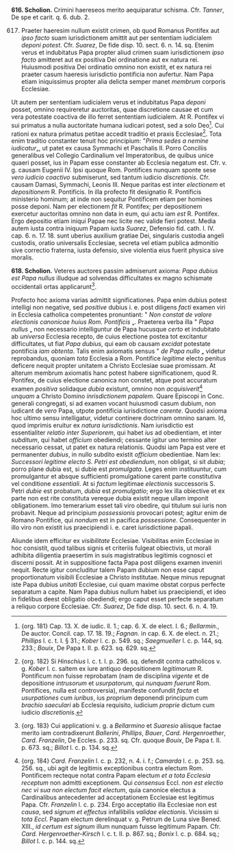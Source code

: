 **616. Scholion.** Crimini haereseos merito aequiparatur schisma. Cfr. *Tanner*, De spe et carit. q. 6. dub. 2.

617. Praeter haeresim nullum existit crimen, ob quod Romanus Pontifex aut *ipso facto* suam iurisdictionem amittit aut per sententiam iudicialem *deponi potest*. Cfr. *Suarez*, De fide disp. 10. sect. 6. n. 14. sq. Etenim verus et indubitatus Papa propter aliud crimen suam iurisdictionem *ipso facto* amitteret aut ex positiva Dei ordinatione aut ex natura rei. Huiusmodi positiva Dei ordinatio omnino non existit, et ex natura rei praeter casum haeresis iurisdictio pontificia non aufertur. Nam Papa etiam iniquissimus propter alia delicta semper manet *membrum* corporis Ecclesiae.

Ut autem per sententiam iudicialem verus et indubitatus Papa *deponi* posset, omnino requireretur auctoritas, quae dis­cretione causae et cum vera potestate coactiva de illo ferret sententiam iudicialem. At R. Pontifex vi sui primatus a nulla auctoritate humana iudicari potest, sed a solo Deo[^1]. Cui rationi ex natura primatus petitae accedit traditio et praxis Ecclesiae[^2]. Tota enim traditio constanter tenuit hoc prin­cipium: "*Prima sedes a nemine iudicatur*„, ut patet ex causa Symmachi et Paschalis II. Porro Conciliis generalibus vel Collegio Cardinalium vel Imperatoribus, de quibus unice quaeri posset, ius in Papam esse constanter ab Ecclesia ne­gatum est. Cfr. v. g. causam Eugenii IV. Ipsi quoque Rom. Pontifices nunquam sponte sese *vero iudicio coactivo* submi­serunt, sed tantum iudicio *discretionis*. Cfr. causam Damasi, Symmachi, Leonis III. Neque paritas est inter *electionem* et *depositionem* R. Pontificis. In illa profecto fit designatio R. Pontificis ministerio hominum; at inde non sequitur Pontificem etiam per homines posse deponi. Nam per ele­ctionem *fit* R. Pontifex; per depositionem exercetur auctoritas omnino non data in eum, qui actu iam *est* R. Pontifex. Ergo depositio etiam iniqui Papae nec licite nec valide fieri po­test. Media autem iusta contra iniquum Papam iuxta *Sua­rez*, Defensio fid. cath. l. IV. cap. 6. n. 17. 18. sunt uberius auxilium gratiae Dei, singularis custodia angeli custodis, ora­tio universalis Ecclesiae, secreta vel etiam publica admonitio sive correctio fraterna, iusta defensio, sive violentia eius fuerit physica sive moralis.

**618. Scholion.** Veteres auctores passim admiserunt axioma: *Papa dubius est Papa nullus* illudque ad solvendas difficul­tates ex magno schismate occidentali ortas applicarunt[^3].

Profecto hoc axioma varias admittit significationes. Papa enim dubius potest intelligi non negative, sed *positive* dubius i. e. post diligens *facti* examen viri in Ecclesia catholica competentes pronuntiant: " *Non constat de valore electionis canonicae huius Rom. Pontificis* „. Praeterea verba illa " *Papa nullus* „ non necessario intelliguntur de Papa hucusque *certo* et indubitato ab *universa* Ecclesia recepto, de cuius electione postea tot excitantur difficultates, ut fiat *Papa dubius*, qui eam ob causam *excidat* potestate pontificia *iam obtenta*. Talis enim axiomatis sensus " *de Papa nullo* „ videtur reprobandus, quoniam *tota* Ecclesia a Rom. Pontifice *legitime* electo penitus deficere nequit propter unitatem a Christo Ecclesiae suae promissam. At alterum membrum axiomatis hanc potest habere significationem, quod R. Pontifex, de cuius electione canonica non constet, atque post accuratum examen *positiva* solidaque *dubia* existunt, omnino non *acquisiverit*[^4] *unquam* a Christo Domino *inrisdictionem papalem*. Quare Episcopi in Conc. generali congregati, si ad examen vocant huiusmodi casum dubium, non iudicant de *vero* Papa, utpote pontificia iurisdictione *carente*. Quodsi axioma hoc ultimo sensu intelligatur, videtur continere doctrinam omnino sanam. Id, quod imprimis eruitur ex *natura iurisdictionis*. Nam iurisdictio est essentialiter *relatio inter Superiorem*, qui habet *ius* ad obedientiam, et inter *subditum*, qui habet *officium* obediendi; cessante igitur uno termino alter necessario cessat, ut patet ex natura relationis. Quodsi iam Papa est vere et permanenter *dubius*, in nullo subdito existit *officium* obedientiae. Nam lex: *Successori legitime electo S. Petri est obediendum*, non obligat, si sit *dubia*; porro plane dubia est, si dubie est *promulgata*. Leges enim instituuntur, cum promulgantur et absque sufficienti promulgatione carent parte constitutiva vel conditione *essentiali*. At si *factum* legitimae *electionis* successoris S. Petri *dubie* est probatum, *dubia* est *promulgatio*; ergo lex illa obiective et ex parte non est rite constituta vereque dubia existit neque ullam imponit obligationem. Imo temerarium esset tali viro obedire, qui titulum sui iuris non probavit. Neque ad principium *possessionis* provocari potest; agitur enim de Romano Pontifice, qui *nondum* est in pacifica *possessione*. Consequenter in illo viro non existit ius praecipiendi i. e. caret iurisdictione papali.

Aliunde idem efficitur ex *visibilitate* Ecclesiae. Visibilitas enim Ecclesiae in hoc consistit, quod talibus signis et criteriis fulgeat obiectivis, ut morali adhibita diligentia praesertim in suis magistratibus legitimis cognosci et discerni possit. At in suppositione facta Papa post diligens examen inveniri nequit. Recte igitur concluditur talem Papam dubium non esse caput proportionatum visibili Ecclesiae a Christo institutae. Neque minus repugnat iste Papa dubius *unitati* Ecclesiae, cui quam maxime obstat corpus perfecte separatum a capite. Nam Papa dubius nullum habet ius praecipiendi, et ideo in fidelibus deest obligatio obediendi; ergo caput esset perfecte separatum a reliquo corpore Ecclesiae. Cfr. *Suarez*, De fide disp. 10. sect. 6. n. 4. 19.

[^1]: {org. 181} Cap. 13. X. de iudic. ll. 1.; cap. 6. X. de elect. I. 6.; *Bellarmin*., De auctor. Concil. cap. 17. 18. 19.; *Fagnan*. in cap. 6. X. de elect. n. 21.; *Phillips* l. c. t. I. § 31.; *Kober* l. c. p. 549. sq.; *Saegmueller* l. c. p. 144, sq. 233.; *Bouix*, De Papa t. II. p. 623. sq. 629. sq.

[^2]: {org. 182} Si *Hinschius* l. c. t. I. p. 296. sq. defendit contra catholicos v. g. *Kober* l. c. saltem ex iure antiquo depositionem *legitimorum* R. Pontificum non fuisse reprobatam (nam de disciplina *vigente* et de depositione *intru­sorum* et *usurpatorum*, qui *nunquam fuerunt* Rom. Pontifices, nulla est controversia), manifeste confundit *facta* et *usurpationes* cum *iuribus*, ius *proprium* deponendi principum cum *brachio saeculari* ab Ecclesia requi­sito, iudicium *proprie* dictum cum iudicio *discretionis*.

[^3]: {org. 183} Cui applicationi v. g. a *Bellarmino* et *Suaresio* aliisque factae merito iam contradixerunt *Ballerini*, *Phillips*, *Bauer*, *Card. Hergenroether*, *Card. Franzelin*, De Eccles. p. 233. sq. Cfr. quoque *Bouix*, De Papa t. II. p. 673. sq.; *Billot* l. c. p. 134. sq.

[^4]: {org. 184} *Card. Franzelin* l. c. p. 232, n. 4. i. f.; *Camarda* l. c. p. 253. sq. 256. sq., ubi agit de legitimis exceptionibus contra electum Rom. Pontificem recteque notat contra Papam electum *et a tota Ecclesia receptum* non admitti exceptionem. Qui *consensus* Eccl. *non est electio nec vi sua non electum facit electum*, quia canonice electus a Cardinalibus antecedenter ad acceptationem Ecclesiae est legitimus Papa. Cfr. *Franzelin* l. c. p. 234. Ergo acceptatio illa Ecclesiae non est *causa*, sed *signum et effectus* infallibilis *validae electionis*. Vicissim si *tota Eccl*. Papam electum derelinquat v. g. Petrum de Luna sive Bened. XIII., *id certum est signum* illum nunquam fuisse legitimum Papam. Cfr. *Card. Hergenroether-Kirsch* l. c. t. II. p. 867. sq.; *Bonix* l. c. p. 684. sq.; *Billot* l. c. p. 144. sq.